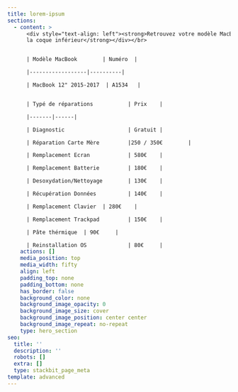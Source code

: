 ```yaml
---
title: lorem-ipsum
sections:
  - content: >
      <div style="text-align: left"><strong>Retrouvez votre modèle MacBook sur
      la coque inférieur</strong></div></br>


      | Modèle MacBook        | Numéro  |

      |------------------|----------|

      | MacBook 12" 2015-2017  | A1534   |


      | Typé de réparations           | Prix    |

      |-------|------|

      | Diagnostic                    | Gratuit |

      | Réparation Carte Mère         |250 / 350€        |

      | Remplacement Ecran            | 580€    |

      | Remplacement Batterie         | 180€    |

      | Desoxydation/Nettoyage        | 130€    |

      | Récupération Données          | 140€    |

      | Remplacement Clavier  | 280€    |

      | Remplacement Trackpad         | 150€    |

      | Pâte thérmique  | 90€     |

      | Reinstallation OS             | 80€     |
    actions: []
    media_position: top
    media_width: fifty
    align: left
    padding_top: none
    padding_bottom: none
    has_border: false
    background_color: none
    background_image_opacity: 0
    background_image_size: cover
    background_image_position: center center
    background_image_repeat: no-repeat
    type: hero_section
seo:
  title: ''
  description: ''
  robots: []
  extra: []
  type: stackbit_page_meta
template: advanced
---
```

